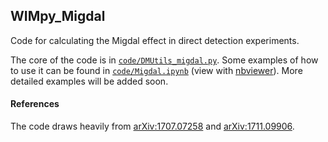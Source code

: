 ## WIMpy_Migdal

Code for calculating the Migdal effect in direct detection experiments. 

The core of the code is in [`code/DMUtils_migdal.py`](code/DMUtils_migdal.py). Some examples of how to use it can be found in [`code/Migdal.ipynb`](code/code/Migdal.ipynb) (view with [nbviewer](https://nbviewer.jupyter.org/github/bradkav/WIMpy_Migdal/blob/master/code/Migdal.ipynb)). More detailed examples will be added soon.

#### References

The code draws heavily from [arXiv:1707.07258](https://arxiv.org/abs/1707.07258) and [arXiv:1711.09906](https://arxiv.org/abs/1711.09906).

